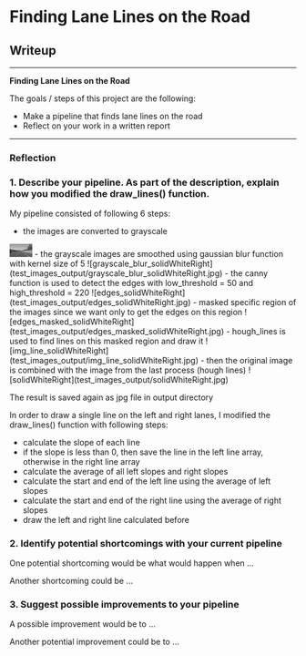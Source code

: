 # **Finding Lane Lines on the Road** 

## Writeup

---

**Finding Lane Lines on the Road**

The goals / steps of this project are the following:
* Make a pipeline that finds lane lines on the road
* Reflect on your work in a written report


[//]: # (Image References)

[image1]: ./examples/grayscale.jpg "Grayscale"

---

### Reflection

### 1. Describe your pipeline. As part of the description, explain how you modified the draw_lines() function.

My pipeline consisted of following 6 steps:
- the images are converted to grayscale 
<img src="test_images_output/grayscale_solidWhiteRight.jpg" width="40ß">
- the grayscale images are smoothed using gaussian blur function with kernel size of 5
![grayscale_blur_solidWhiteRight](test_images_output/grayscale_blur_solidWhiteRight.jpg)
- the canny function is used to detect the edges with low_threshold = 50 and high_threshold = 220
![edges_solidWhiteRight](test_images_output/edges_solidWhiteRight.jpg)
- masked specific region of the images since we want only to get the edges on this region
![edges_masked_solidWhiteRight](test_images_output/edges_masked_solidWhiteRight.jpg)
- hough_lines is used to find lines on this masked region and draw it
![img_line_solidWhiteRight](test_images_output/img_line_solidWhiteRight.jpg)
- then the original image is combined with the image from the last process (hough lines) 
![solidWhiteRight](test_images_output/solidWhiteRight.jpg)

The result is saved again as jpg file in output directory

In order to draw a single line on the left and right lanes, I modified the draw_lines() function with 
following steps:
- calculate the slope of each line
- if the slope is less than 0, then save the line in the left line array, otherwise in the right line array
- calculate the average of all left slopes and right slopes
- calculate the start and end of the left line using the average of left slopes
- calculate the start and end of the right line using the average of right slopes
- draw the left and right line calculated before



### 2. Identify potential shortcomings with your current pipeline


One potential shortcoming would be what would happen when ... 

Another shortcoming could be ...


### 3. Suggest possible improvements to your pipeline

A possible improvement would be to ...

Another potential improvement could be to ...
